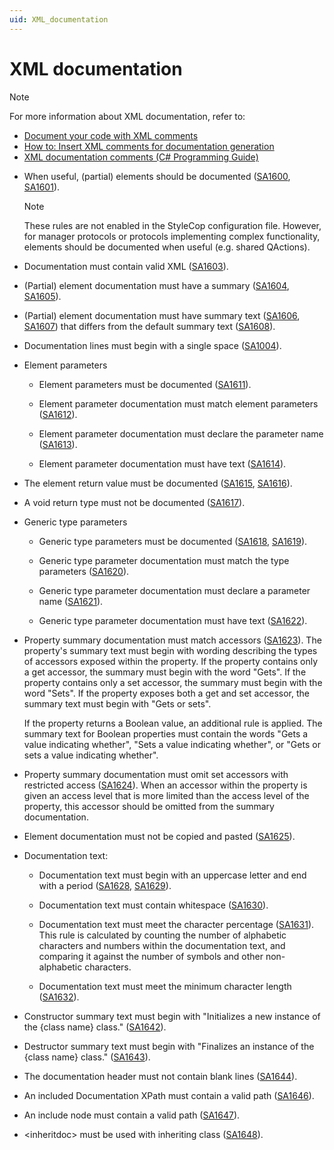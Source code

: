 ```yaml
---
uid: XML_documentation
---
```


# XML documentation

> [!NOTE]
> For more information about XML documentation, refer to:
> -  [Document your code with XML comments](https://docs.microsoft.com/en-us/dotnet/csharp/codedoc)
> -  [How to: Insert XML comments for documentation generation](https://docs.microsoft.com/en-us/visualstudio/ide/reference/generate-xml-documentation-comments?view=vs-2019)
> -  [XML documentation comments (C# Programming Guide)](https://docs.microsoft.com/en-us/dotnet/csharp/programming-guide/xmldoc/xml-documentation-comments)

- When useful, (partial) elements should be documented ([SA1600](https://github.com/Visual-Stylecop/Visual-StyleCop/wiki/SA1600), [SA1601](https://github.com/Visual-Stylecop/Visual-StyleCop/wiki/SA1601)).

    > [!NOTE]
    > These rules are not enabled in the StyleCop configuration file. However, for manager protocols or protocols implementing complex functionality, elements should be documented when useful (e.g. shared QActions).

- Documentation must contain valid XML ([SA1603](https://github.com/Visual-Stylecop/Visual-StyleCop/wiki/SA1603)).

- (Partial) element documentation must have a summary ([SA1604](https://github.com/Visual-Stylecop/Visual-StyleCop/wiki/SA1604), [SA1605](https://github.com/Visual-Stylecop/Visual-StyleCop/wiki/SA1605)).

- (Partial) element documentation must have summary text ([SA1606](https://github.com/Visual-Stylecop/Visual-StyleCop/wiki/SA1606), [SA1607](https://github.com/Visual-Stylecop/Visual-StyleCop/wiki/SA1607)) that differs from the default summary text ([SA1608](https://github.com/Visual-Stylecop/Visual-StyleCop/wiki/SA1608)).

- Documentation lines must begin with a single space ([SA1004](https://github.com/Visual-Stylecop/Visual-StyleCop/wiki/SA1004)).

- Element parameters

    - Element parameters must be documented ([SA1611](https://github.com/Visual-Stylecop/Visual-StyleCop/wiki/SA1611)).

    - Element parameter documentation must match element parameters ([SA1612](https://github.com/Visual-Stylecop/Visual-StyleCop/wiki/SA1612)).

    - Element parameter documentation must declare the parameter name ([SA1613](https://github.com/Visual-Stylecop/Visual-StyleCop/wiki/SA1613)).

    - Element parameter documentation must have text ([SA1614](https://github.com/Visual-Stylecop/Visual-StyleCop/wiki/SA1614)).

- The element return value must be documented ([SA1615](https://github.com/Visual-Stylecop/Visual-StyleCop/wiki/SA1615), [SA1616](https://github.com/Visual-Stylecop/Visual-StyleCop/wiki/SA1616)).

- A void return type must not be documented ([SA1617](https://github.com/Visual-Stylecop/Visual-StyleCop/wiki/SA1617)).

- Generic type parameters

    - Generic type parameters must be documented ([SA1618](https://github.com/Visual-Stylecop/Visual-StyleCop/wiki/SA1618), [SA1619](https://github.com/Visual-Stylecop/Visual-StyleCop/wiki/SA1619)).

    - Generic type parameter documentation must match the type parameters ([SA1620](https://github.com/Visual-Stylecop/Visual-StyleCop/wiki/SA1620)).

    - Generic type parameter documentation must declare a parameter name ([SA1621](https://github.com/Visual-Stylecop/Visual-StyleCop/wiki/SA1621)).

    - Generic type parameter documentation must have text ([SA1622](https://github.com/Visual-Stylecop/Visual-StyleCop/wiki/SA1622)).

- Property summary documentation must match accessors ([SA1623](https://github.com/Visual-Stylecop/Visual-StyleCop/wiki/SA1623)). The property's summary text must begin with wording describing the types of accessors exposed within the property. If the property contains only a get accessor, the summary must begin with the word "Gets". If the property contains only a set accessor, the summary must begin with the word "Sets". If the property exposes both a get and set accessor, the summary text must begin with "Gets or sets".

    If the property returns a Boolean value, an additional rule is applied. The summary text for Boolean properties must contain the words "Gets a value indicating whether", "Sets a value indicating whether", or "Gets or sets a value indicating whether".

- Property summary documentation must omit set accessors with restricted access ([SA1624](https://github.com/Visual-Stylecop/Visual-StyleCop/wiki/SA1624)). When an accessor within the property is given an access level that is more limited than the access level of the property, this accessor should be omitted from the summary documentation.

- Element documentation must not be copied and pasted ([SA1625](https://github.com/Visual-Stylecop/Visual-StyleCop/wiki/SA1625)).

- Documentation text:

    - Documentation text must begin with an uppercase letter and end with a period ([SA1628](https://github.com/Visual-Stylecop/Visual-StyleCop/wiki/SA1628), [SA1629](https://github.com/Visual-Stylecop/Visual-StyleCop/wiki/SA1629)).

    - Documentation text must contain whitespace ([SA1630](https://github.com/Visual-Stylecop/Visual-StyleCop/wiki/SA1630)).

    - Documentation text must meet the character percentage ([SA1631](https://github.com/Visual-Stylecop/Visual-StyleCop/wiki/SA1631)). This rule is calculated by counting the number of alphabetic characters and numbers within the documentation text, and comparing it against the number of symbols and other non-alphabetic characters.

    - Documentation text must meet the minimum character length ([SA1632](https://github.com/Visual-Stylecop/Visual-StyleCop/wiki/SA1632)).

- Constructor summary text must begin with "Initializes a new instance of the {class name} class." ([SA1642](https://github.com/Visual-Stylecop/Visual-StyleCop/wiki/SA1642)).

- Destructor summary text must begin with "Finalizes an instance of the {class name} class." ([SA1643](https://github.com/Visual-Stylecop/Visual-StyleCop/wiki/SA1643)).

- The documentation header must not contain blank lines ([SA1644](https://github.com/Visual-Stylecop/Visual-StyleCop/wiki/SA1644)).

- An included Documentation XPath must contain a valid path ([SA1646](https://github.com/Visual-Stylecop/Visual-StyleCop/wiki/SA1646)).

- An include node must contain a valid path ([SA1647](https://github.com/Visual-Stylecop/Visual-StyleCop/wiki/SA1647)).

- \<inheritdoc> must be used with inheriting class ([SA1648](https://github.com/Visual-Stylecop/Visual-StyleCop/wiki/SA1648)).
